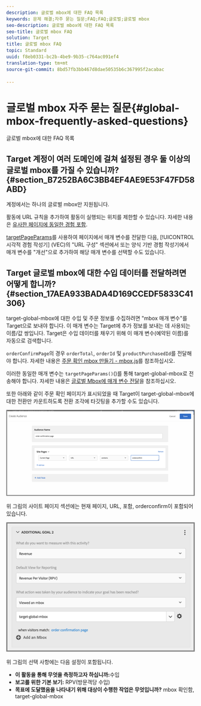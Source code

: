 ```yaml
---
description: 글로벌 mbox에 대한 FAQ 목록
keywords: 문제 해결;자주 묻는 질문;FAQ;FAQ;글로벌;글로벌 mbox
seo-description: 글로벌 mbox에 대한 FAQ 목록
seo-title: 글로벌 mbox FAQ
solution: Target
title: 글로벌 mbox FAQ
topic: Standard
uuid: f8eb0331-bc2b-4be9-9b35-c764ac091ef4
translation-type: tm+mt
source-git-commit: 8bd57fb3bb467d8dae50535b6c367995f2acabac

---
```



# 글로벌 mbox 자주 묻는 질문{#global-mbox-frequently-asked-questions}

글로벌 mbox에 대한 FAQ 목록

## Target 계정이 여러 도메인에 걸쳐 설정된 경우 둘 이상의 글로벌 mbox를 가질 수 있습니까? {#section_B7252BA6C3BB4EF4AE9E53F47FD58ABD}

계정에서는 하나의 글로벌 mbox만 지원됩니다.

활동에 URL 규칙을 추가하여 활동이 실행되는 위치를 제한할 수 있습니다. 자세한 내용은 [유사한 페이지에 동일한 경험 포함](../../../c-experiences/c-visual-experience-composer/temtest.md#task_2539D51A18044F82B0D9895636546781).

[targetPageParams](/help/c-implementing-target/c-implementing-target-for-client-side-web/targetpageparams.md)를 사용하여 페이지에서 매개 변수를 전달한 다음, [!UICONTROL 시각적 경험 작성기] (VEC)의 "URL 구성" 섹션에서 또는 양식 기반 경험 작성기에서 매개 변수를 "개선"으로 추가하여 해당 매개 변수를 선택할 수도 있습니다.

## Target 글로벌 mbox에 대한 수입 데이터를 전달하려면 어떻게 합니까? {#section_17AEA933BADA4D169CCEDF5833C41306}

target-global-mbox에 대한 수입 및 주문 정보를 수집하려면 "mbox 매개 변수"를 Target으로 보내야 합니다. 이 매개 변수는 Target에 추가 정보를 보내는 데 사용되는 이름/값 쌍입니다. Target은 수입 데이터를 채우기 위해 이 매개 변수(예약된 이름)를 자동으로 검색합니다.

`orderConfirmPage`의 경우 `orderTotal`, `orderId` 및 `productPurchasedId`를 전달해야 합니다. 자세한 내용은 [주문 확인 mbox 만들기 - mbox.js](../../../c-implementing-target/c-implementing-target-for-client-side-web/t-mbox-download/orderconfirm-create.md#task_0036D5F6C062442788BB55E872816D82)를 참조하십시오.

이러한 동일한 매개 변수는 `targetPageParams()`()를 통해 target-global-mbox로 전송해야 합니다. 자세한 내용은 [글로벌 Mbox에 매개 변수 전달](../../../c-implementing-target/c-implementing-target-for-client-side-web/t-mbox-download/c-understanding-global-mbox/pass-parameters-to-global-mbox.md#concept_33362A04146C4E3C8E7089B65F38B5E5)을 참조하십시오.

또한 아래와 같이 주문 확인 페이지가 표시되었을 때 Target이 target-global-mbox에 대한 전환만 카운트하도록 전환 조각에 타깃팅을 추가할 수도 있습니다.

![](assets/revenue1.png)

위 그림의 사이트 페이지 섹션에는 현재 페이지, URL, 포함, orderconfirm이 포함되어 있습니다.

![](assets/revenue2.png)

위 그림의 선택 사항에는 다음 설정이 포함됩니다.

* **이 활동을 통해 무엇을 측정하고자 하십니까:**&#x200B;수입
* **보고를 위한 기본 보기:** RPV(방문객당 수입)
* **목표에 도달했음을 나타내기 위해 대상이 수행한 작업은 무엇입니까?** mbox 확인함, target-global-mbox